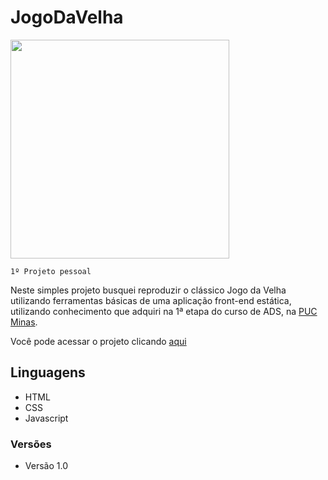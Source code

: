 # JogoDaVelha

<img src="https://github.com/user-attachments/assets/24ff5998-ff83-4d51-a9d7-6efb424c7c85" height="350px">

`1º Projeto pessoal` 

Neste simples projeto busquei reproduzir o clássico Jogo da Velha utilizando ferramentas básicas de uma aplicação front-end estática, utilizando conhecimento que adquiri na 1ª etapa do curso de ADS, na <a href="https://github.com/ICEI-PUC-Minas-PMV-ADS">PUC Minas</a>.

Você pode acessar o projeto clicando <a href="https://lcstoti.github.io/JogoDaVelha/src/index.html"> aqui </a>

## Linguagens

* HTML
* CSS
* Javascript

### Versões

<ul>
  <li>Versão 1.0</li>
</ul>
